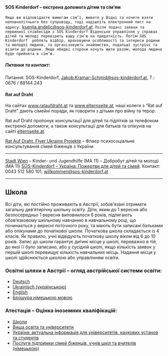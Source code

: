 #### SOS Kinderdorf – екстрена допомога дітям та сім’ям
`Якщо ви відповідаєте вимогам сім’ї, живете у Відні та хочете взяти неповнолітнього без супроводу, тоді надішліть електронний лист на адресу:` ksenija.andelic@sos-kinderdorf.at. `Після подачі заявки та первинної співбесіди з SOS Kinderdorf Віденське управління у справах дітей та молоді перевірить вашу сім’ю на придатність. Потім SOS Kinderdorf  роблять відбір, враховуючи особливості та інтереси родини та молодої людини, та організовують знайомство, подальші зустрічі та візити до родини. Якщо обидві сторони хочуть жити разом, молода людина буде прийнята в сім’ю.`

##### Питання та контакт:
Питання: SOS-Kinderdorf, Jakob.Kramar-Schmid@sos-kinderdorf.at, T.: 0676 / 88144 243

#### Rat auf Draht
На сайтах www.rataufdraht.at та www.elternseite.at, наші колеги з “Rat auf Draht” дають сімейні поради, як говорити з дітьми про війну та терор.

Rat auf Draht пропонує консультації для дітей та підлітків за телефоном екстреної допомоги, а також консультації для батьків та опікунів на сайті [elternseite.at](https://elternseite.at/de/home).

[Rat Auf Draht. Flyer Ukraine Projekte](https://www.bbu.gv.at/wp-content/uploads/2022/08/Rat-auf-Draht.-Flyer-Ukraine-Projekte.pdf) – Флаєр психосоціальне консультування сімей біженців з України
*** 
[Stadt Wien](https://www.wien.gv.at/sozialinfo/content/en/10/InstitutionDetail.do?it_1=2097699) – Kinder- und Jugendhilfe (MA 11) – Добробут дітей та молоді (MA 11)
[SOS-Kinderdorf – Україна: Пожертви для дітей та сімей](https://www.sos-kinderdorf.at/helfen-sie-mit/spenden/hilfsprojekte/ukraine). Контакт: 0043 512 580 101, willkommen@sos-kinderdorf.at
***
## Школа
Всі діти, які постійно проживають в Австрії, зобов’язані отримати загальну дев’ятирічну шкільну освіту. Діти, яким до 1 вересня або безпосередньо 1 вересня виповнилося 6 років, підлягають обов’язковому шкільному навчанню в навчальному році, що починається у вересні поточного року, та мають бути записані батьками або опікунами до початкової школи.  Початкова школа складається із 4 класів. Як правило, учні відвідують початкову школу віком від 6 до 10 років.
Запис до школи гарантує дитині місце у школі, переважно в тій, до якої її було записано, або у сусідній школі, якщо кількість заявок у першій школі перевищує кількість навчальних місць. Надання місця у школі здійснюється школою або управлінням освіти.
### Освітні шляхи в Австрії – огляд австрійської системи освіти:
* [Deutsch](https://www.bmbwf.gv.at/dam/jcr:03e3b86d-110e-48f2-9516-590372074443/bildungswege_sa_ukr.pdf)
* [Ukrainisch (українською)](https://www.bmbwf.gv.at/dam/jcr:188e491c-812d-43f4-806a-da4119c4da76/bildungswege_sa_ukr_ukr.pdf)
* [English](https://www.bmbwf.gv.at/dam/jcr:f883f92c-c152-4fa7-803c-e04210979182/bildungswege_sa_ukr_en.pdf)
* [Брошура німецькою мовою](https://www.bbu.gv.at/wp-content/uploads/2022/09/Rundschreiben-Ukraine-SJ-2022_23.pdf)
### Атестація – Оцінка іноземних кваліфікацій:
* [Школи](https://www.bmbwf.gv.at/en/services/as/ukraine.html)
* [Вища освіта та університети](https://www.bmbwf.gv.at/en/Topics/Higher-education---universities/Studying/Recognition-of-qualifications.html)
* [Україна: актуальна інформація для університетів, наукових установ та студентів](https://www.bmbwf.gv.at/en/Topics/Higher-education---universities/ukraine.html)
* [Послуги підтримки сімей біженців, учнів шкіл та вчителів (німецькою)](https://www.bmbwf.gv.at/Themen/schule/beratung/ukraine.html)